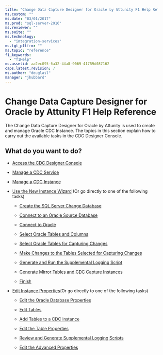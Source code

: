 ```yaml
---
title: "Change Data Capture Designer for Oracle by Attunity F1 Help Reference | Microsoft Docs"
ms.custom: ""
ms.date: "03/01/2017"
ms.prod: "sql-server-2016"
ms.reviewer: ""
ms.suite: ""
ms.technology: 
  - "integration-services"
ms.tgt_pltfrm: ""
ms.topic: "reference"
f1_keywords: 
  - "f1Help"
ms.assetid: aa2ec095-6a32-44a8-9069-41759d087162
caps.latest.revision: 7
ms.author: "douglasl"
manager: "jhubbard"
---
```

# Change Data Capture Designer for Oracle by Attunity F1 Help Reference
  The Change Data Capture Designer for Oracle by Attunity is used to create and manage Oracle CDC Instance. The topics in this section explain how to carry out the available tasks in the CDC Designer Console.  
  
## What do you want to do?  
  
-   [Access the CDC Designer Console](../../integration-services/change-data-capture/access-the-cdc-designer-console.md)  
  
-   [Manage a CDC Service](../../integration-services/change-data-capture/manage-a-cdc-service.md)  
  
-   [Manage a CDC Instance](../../integration-services/change-data-capture/manage-a-cdc-instance.md)  
  
-   [Use the New Instance Wizard](../../integration-services/change-data-capture/use-the-new-instance-wizard.md) (Or go directly to one of the following tasks)  
  
    -   [Create the SQL Server Change Database](../../integration-services/change-data-capture/create-the-sql-server-change-database.md)  
  
    -   [Connect to an Oracle Source Database](../../integration-services/change-data-capture/connect-to-an-oracle-source-database.md)  
  
    -   [Connect to Oracle](../../integration-services/change-data-capture/connect-to-oracle.md)  
  
    -   [Select Oracle Tables and Columns](../../integration-services/change-data-capture/select-oracle-tables-and-columns.md)  
  
    -   [Select Oracle Tables for Capturing Changes](../../integration-services/change-data-capture/select-oracle-tables-for-capturing-changes.md)  
  
    -   [Make Changes to the Tables Selected for Capturing Changes](../../integration-services/change-data-capture/make-changes-to-the-tables-selected-for-capturing-changes.md)  
  
    -   [Generate and Run the Supplemental Logging Script](../../integration-services/change-data-capture/generate-and-run-the-supplemental-logging-script.md)  
  
    -   [Generate Mirror Tables and CDC Capture Instances](../../integration-services/change-data-capture/generate-mirror-tables-and-cdc-capture-instances.md)  
  
    -   [Finish](../../integration-services/change-data-capture/finish.md)  
  
-   [Edit Instance Properties](../../integration-services/change-data-capture/edit-instance-properties.md)(Or go directly to one of the following tasks)  
  
    -   [Edit the Oracle Database Properties](../../integration-services/change-data-capture/edit-the-oracle-database-properties.md)  
  
    -   [Edit Tables](../../integration-services/change-data-capture/edit-tables.md)  
  
    -   [Add Tables to a CDC Instance](../../integration-services/change-data-capture/add-tables-to-a-cdc-instance.md)  
  
    -   [Edit the Table Properties](../../integration-services/change-data-capture/edit-the-table-properties.md)  
  
    -   [Review and Generate Supplemental Logging Scripts](../../integration-services/change-data-capture/review-and-generate-supplemental-logging-scripts.md)  
  
    -   [Edit the Advanced Properties](../../integration-services/change-data-capture/edit-the-advanced-properties.md)  
  
  